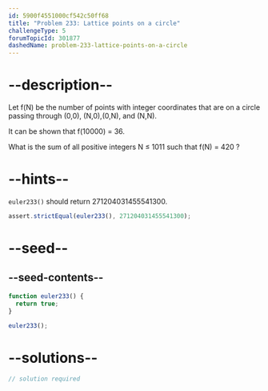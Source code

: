 ```yaml
---
id: 5900f4551000cf542c50ff68
title: "Problem 233: Lattice points on a circle"
challengeType: 5
forumTopicId: 301877
dashedName: problem-233-lattice-points-on-a-circle
---
```


# --description--

Let f(N) be the number of points with integer coordinates that are on a circle passing through (0,0), (N,0),(0,N), and (N,N).

It can be shown that f(10000) = 36.

What is the sum of all positive integers N ≤ 1011 such that f(N) = 420 ?

# --hints--

`euler233()` should return 271204031455541300.

```js
assert.strictEqual(euler233(), 271204031455541300);
```

# --seed--

## --seed-contents--

```js
function euler233() {
  return true;
}

euler233();
```

# --solutions--

```js
// solution required
```
